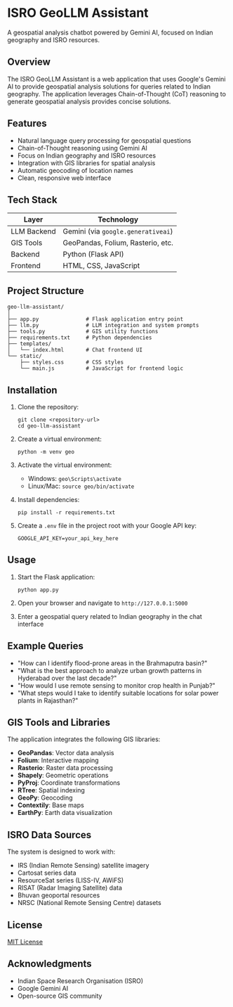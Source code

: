 # ISRO GeoLLM Assistant

A geospatial analysis chatbot powered by Gemini AI, focused on Indian geography and ISRO resources.

## Overview

The ISRO GeoLLM Assistant is a web application that uses Google's Gemini AI to provide geospatial analysis solutions for queries related to Indian geography. The application leverages Chain-of-Thought (CoT) reasoning to generate geospatial analysis provides concise solutions.

## Features

- Natural language query processing for geospatial questions
- Chain-of-Thought reasoning using Gemini AI
- Focus on Indian geography and ISRO resources
- Integration with GIS libraries for spatial analysis
- Automatic geocoding of location names
- Clean, responsive web interface

## Tech Stack

| Layer       | Technology                         |
|-------------|-----------------------------------|
| LLM Backend | Gemini (via `google.generativeai`) |
| GIS Tools   | GeoPandas, Folium, Rasterio, etc.  |
| Backend     | Python (Flask API)                 |
| Frontend    | HTML, CSS, JavaScript              |

## Project Structure

```
geo-llm-assistant/
│
├── app.py               # Flask application entry point
├── llm.py               # LLM integration and system prompts
├── tools.py             # GIS utility functions
├── requirements.txt     # Python dependencies
├── templates/
│   └── index.html       # Chat frontend UI
└── static/
    ├── styles.css       # CSS styles
    └── main.js          # JavaScript for frontend logic
```

## Installation

1. Clone the repository:
   ```
   git clone <repository-url>
   cd geo-llm-assistant
   ```

2. Create a virtual environment:
   ```
   python -m venv geo
   ```

3. Activate the virtual environment:
   - Windows: `geo\Scripts\activate`
   - Linux/Mac: `source geo/bin/activate`

4. Install dependencies:
   ```
   pip install -r requirements.txt
   ```

5. Create a `.env` file in the project root with your Google API key:
   ```
   GOOGLE_API_KEY=your_api_key_here
   ```

## Usage

1. Start the Flask application:
   ```
   python app.py
   ```

2. Open your browser and navigate to `http://127.0.0.1:5000`

3. Enter a geospatial query related to Indian geography in the chat interface

## Example Queries

- "How can I identify flood-prone areas in the Brahmaputra basin?"
- "What is the best approach to analyze urban growth patterns in Hyderabad over the last decade?"
- "How would I use remote sensing to monitor crop health in Punjab?"
- "What steps would I take to identify suitable locations for solar power plants in Rajasthan?"

## GIS Tools and Libraries

The application integrates the following GIS libraries:

- **GeoPandas**: Vector data analysis
- **Folium**: Interactive mapping
- **Rasterio**: Raster data processing
- **Shapely**: Geometric operations
- **PyProj**: Coordinate transformations
- **RTree**: Spatial indexing
- **GeoPy**: Geocoding
- **Contextily**: Base maps
- **EarthPy**: Earth data visualization

## ISRO Data Sources

The system is designed to work with:

- IRS (Indian Remote Sensing) satellite imagery
- Cartosat series data
- ResourceSat series (LISS-IV, AWiFS)
- RISAT (Radar Imaging Satellite) data
- Bhuvan geoportal resources
- NRSC (National Remote Sensing Centre) datasets

## License

[MIT License](LICENSE)

## Acknowledgments

- Indian Space Research Organisation (ISRO)
- Google Gemini AI
- Open-source GIS community 